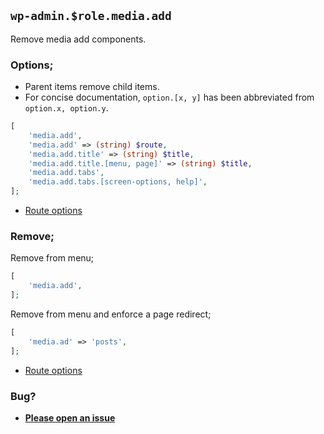## `wp-admin.$role.media.add`

Remove media add components.

### Options;

* Parent items remove child items. 
* For concise documentation, `option.[x, y]` has been abbreviated from `option.x, option.y`.

```php
[
    'media.add',
    'media.add' => (string) $route,
    'media.add.title' => (string) $title,
    'media.add.title.[menu, page]' => (string) $title,
    'media.add.tabs',
    'media.add.tabs.[screen-options, help]',
];
```

* [Route options](../route-options.md)

### Remove;

Remove from menu;

```php
[
    'media.add',
];
```

Remove from menu and enforce a page redirect;

```php
[
    'media.ad' => 'posts',
];
```

* [Route options](../route-options.md)

### Bug?

* **[Please open an issue](https://github.com/soberwp/intervention/issues/new?title=[wp-admin.media.add]&labels=bug&assignees=darrenjacoby)**
